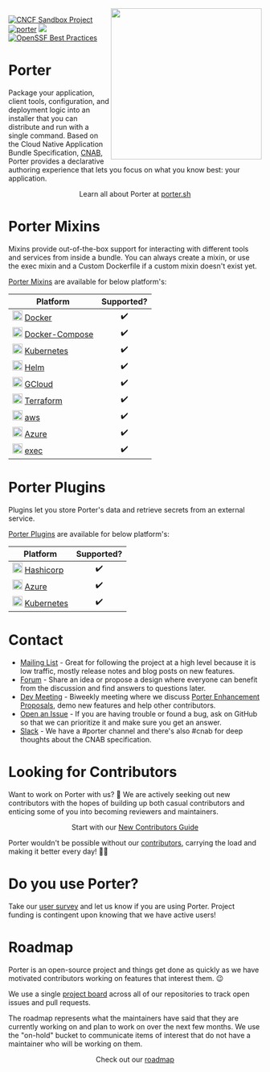 <img align="right" src="docs/static/images/porter-docs-header.svg" width="300px" />

[![CNCF Sandbox Project](docs/static/images/cncf-sandbox-badge.svg)](https://www.cncf.io/projects/porter/)
[![porter](https://github.com/getporter/porter/actions/workflows/porter.yml/badge.svg?branch=main&event=push)](https://github.com/getporter/porter/actions/workflows/porter.yml)
<a href="https://porter.sh/find-issue" alt="Find an issue to work on">
<img src="https://img.shields.io/github/issues-search?label=%22help%20wanted%22%20issues&query=org%3Agetporter%20label%3A%22good%20first%20issue%22%2C%22help%20wanted%22%20no%3Aassignee" /></a>
[![OpenSSF Best Practices](https://www.bestpractices.dev/projects/8720/badge)](https://www.bestpractices.dev/projects/8720)

# Porter

Package your application, client tools, configuration, and deployment logic into an installer that you can distribute and run with a single command.
Based on the Cloud Native Application Bundle Specification, [CNAB](https://deislabs.io/cnab), Porter provides a declarative authoring experience that lets you focus on what you know best: your application.

<p align="center">Learn all about Porter at <a href="https://porter.sh">porter.sh</a></p>

# <a name="mixins"></a>Porter Mixins

Mixins provide out-of-the-box support for interacting with different tools and services from inside a bundle. You can always create a mixin, or use the exec mixin and a Custom Dockerfile if a custom mixin doesn't exist yet.

[Porter Mixins](https://porter.sh/mixins/) are available for below platform's:

| Platform                                                                                                                                                                                                                        | Supported?  |
| ------------------------------------------------------------------------------------------------------------------------------------------------------------------------------------------------------------------------------- | :---------: |
| <img src="docs\static\images\mixins\docker_icon.png" width="20" height="20" vertical-align="middle" /> [Docker](https://porter.sh/mixins/docker/)                                            |     ✔️      |
| <img src="docs\static\images\mixins\docker-compose.png" width="20" height="20" vertical-align="middle" /> [Docker-Compose](https://porter.sh/mixins/docker-compose/)            |     ✔️      |
| <img src="docs\static\images\mixins\kubernetes.svg" width="20" height="20" vertical-align="middle" /> [Kubernetes](https://porter.sh/mixins/kubernetes/)            |     ✔️      |
| <img src="docs\static\images\mixins\helm.svg" width="20" height="20" vertical-align="middle" /> [Helm](https://porter.sh/mixins/helm/)            |     ✔️      |
| <img src="docs\static\images\mixins\gcp.png" width="20" height="20" vertical-align="middle" /> [GCloud](https://porter.sh/mixins/gcloud/)            |     ✔️      |
| <img src="docs\static\images\mixins\terraform_icon.png" width="20" height="20" vertical-align="middle" /> [Terraform](https://porter.sh/mixins/terraform/)            |     ✔️      |
| <img src="docs\static\images\mixins\aws.svg" width="20" height="20" vertical-align="middle" /> [aws](https://porter.sh/mixins/aws/)            |     ✔️      |
| <img src="docs\static\images\plugins\azure.png" width="20" height="20" vertical-align="middle" /> [Azure](https://porter.sh/mixins/azure/)            |     ✔️      |
| <img src="docs\static\images\mixins\exec.png" width="20" height="20" vertical-align="middle" /> [exec](https://porter.sh/mixins/exec/)            |     ✔️      |

# <a name="Plugins"></a>Porter Plugins

Plugins let you store Porter's data and retrieve secrets from an external service.

[Porter Plugins](https://porter.sh/plugins/) are available for below platform's:

| Platform                                                                                                                                                                                                                        | Supported?  |
| ------------------------------------------------------------------------------------------------------------------------------------------------------------------------------------------------------------------------------- | :---------: |
| <img src="docs\static\images\plugins\hashicorp.png" width="20" height="20" vertical-align="middle" /> [Hashicorp](https://porter.sh/plugins/hashicorp/)                                            |     ✔️      |
| <img src="docs\static\images\plugins\azure.png" width="20" height="20" vertical-align="middle" /> [Azure](https://porter.sh/plugins/azure/)            |     ✔️      |
| <img src="docs\static\images\mixins\kubernetes.svg" width="20" height="20" vertical-align="middle" /> [Kubernetes](https://porter.sh/plugins/kubernetes/)            |     ✔️      |


# Contact

* [Mailing List] - Great for following the project at a high level because it is
  low traffic, mostly release notes and blog posts on new features.
* [Forum] - Share an idea or propose a design where everyone can benefit from
  the discussion and find answers to questions later.
* [Dev Meeting] - Biweekly meeting where we discuss [Porter Enhancement Proposals], demo new features and help other contributors.
* [Open an Issue] - If you are having trouble or found a bug, ask on GitHub so
  that we can prioritize it and make sure you get an answer.
* [Slack] - We have a #porter channel and there's also #cnab for deep thoughts
  about the CNAB specification.

[Mailing List]: https://porter.sh/mailing-list
[Slack]: https://porter.sh/community/#slack
[Open an Issue]: https://github.com/getporter/porter/issues/new/choose
[Forum]: https://porter.sh/forum/
[Dev Meeting]: https://porter.sh/community/#dev-meeting
[Porter Enhancement Proposals]: https://porter.sh/docs/contribute/proposals/

# Looking for Contributors

Want to work on Porter with us? 💖 We are actively seeking out new contributors
with the hopes of building up both casual contributors and enticing some of you
into becoming reviewers and maintainers.

<p align="center">Start with our <a href="https://porter.sh/docs/contribute/">New Contributors Guide</a>

Porter wouldn't be possible without our [contributors][contributors], carrying
the load and making it better every day! 🙇‍♀️

[contributors]: /CONTRIBUTORS.md

# Do you use Porter?

Take our [user survey](https://porter.sh/user-survey) and let us know if you are using Porter.
Project funding is contingent upon knowing that we have active users!

# Roadmap

Porter is an open-source project and things get done as quickly as we have
motivated contributors working on features that interest them. 😉

We use a single [project board][board] across all of our repositories to track
open issues and pull requests.

The roadmap represents what the maintainers have said that they are
currently working on and plan to work on over the next few months. We use the
"on-hold" bucket to communicate items of interest that do not have a
maintainer who will be working on them.

<p align="center">Check out our <a href="https://porter.sh/roadmap">roadmap</a></p>

[board]: https://porter.sh/board
[version strategy]: https://porter.sh/project/version-strategy/
